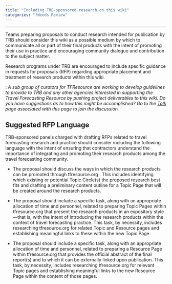```yaml
---
title: "Including TRB-sponsored research on this wiki"
categories: "!Needs Review"
---
```


------------------------------------------------------------------------

Teams preparing proposals to conduct research intended for publication by TRB should consider this wiki as a possible medium by which to communicate all or part of their final products with the intent of promoting their use in practice and encouraging community dialogue and contribution to the subject matter.

Research programs under TRB are encouraged to include specific guidance in requests for proposals (RFP) regarding appropriate placement and treatment of research products within this wiki.

:   *A sub group of curators for TFResource are working to develop guidelines to provide to TRB and any other agencies interested in supporting the Travel Forecasting Resource by pushing project deliverables to this wiki. Do you have suggestions as to how this might be accomplished? Go to the [Talk](Talk:Including_TRB-sponsored_research_on_this_wiki) page associated with this page to join the discussion.*

Suggested RFP Language
----------------------

TRB-sponsored panels charged with drafting RFPs related to travel forecasting research and practice should consider including the following language with the intent of ensuring that contractors understand the importance of integrating and promoting their research products among the travel forecasting community.

-   The proposal should discuss the ways in which the research products can be promoted through tfresource.org . This includes identifying which existing or potential Topic Circle(s) the proposed research best fits and drafting a preliminary content outline for a Topic Page that will be created around the research products.

<!-- -->

-   The proposal should include a specific task, along with an appropriate allocation of time and personnel, related to preparing Topic Pages within tfresource.org that present the research products in an expository style—that is, with the intent of introducing the research products within the context of travel forecasting practice. This task, by necessity, includes researching tfresource.org for related Topic and Resource pages and establishing meaningful links to these within the new Topic Page.

<!-- -->

-   The proposal should include a specific task, along with an appropriate allocation of time and personnel, related to preparing a Resource Page within tfresource.org that provides the official abstract of the final report(s) and to which it can be externally linked upon publication. This task, by necessity, includes researching tfresource.org for relevant Topic pages and establishing meaningful links to the new Resource Page within the content of those pages.


